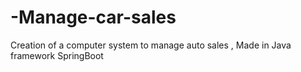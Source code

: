 # -Manage-car-sales
Creation of a computer system to manage auto sales , Made in Java framework SpringBoot
